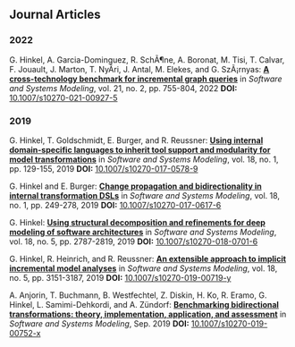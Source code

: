 Journal Articles
---

### 2022
G. Hinkel, A. Garcia-Dominguez, R. SchÃ¶ne, A. Boronat, M. Tisi, T. Calvar, F. Jouault, J. Marton, T. NyÃ­ri, J. Antal, M. Elekes, and G. SzÃ¡rnyas: **[A cross-technology benchmark for incremental graph queries](https://doi.org/10.1007/s10270-021-00927-5)** in _Software and Systems Modeling_, vol. 21, no. 2, pp. 755-804, 2022
**DOI:** [10.1007/s10270-021-00927-5](https://dx.doi.org/10.1007/s10270-021-00927-5)  



### 2019
G. Hinkel, T. Goldschmidt, E. Burger, and R. Reussner: **[Using internal domain-specific languages to inherit tool support and
modularity for model transformations](http://sdqweb.ipd.kit.edu/publications/pdfs/hinkel2017b.pdf)** in _Software and Systems Modeling_, vol. 18, no. 1, pp. 129-155, 2019
**DOI:** [10.1007/s10270-017-0578-9](https://dx.doi.org/10.1007/s10270-017-0578-9)  


G. Hinkel and E. Burger: **[Change propagation and bidirectionality in internal transformation
DSLs](http://sdqweb.ipd.kit.edu/publications/pdfs/hinkel2017c.pdf)** in _Software and Systems Modeling_, vol. 18, no. 1, pp. 249-278, 2019
**DOI:** [10.1007/s10270-017-0617-6](https://dx.doi.org/10.1007/s10270-017-0617-6)  


G. Hinkel: **[Using structural decomposition and refinements for deep modeling of
software architectures](https://doi.org/10.1007/s10270-018-0701-6)** in _Software and Systems Modeling_, vol. 18, no. 5, pp. 2787-2819, 2019
**DOI:** [10.1007/s10270-018-0701-6](https://dx.doi.org/10.1007/s10270-018-0701-6)  


G. Hinkel, R. Heinrich, and R. Reussner: **[An extensible approach to implicit incremental model analyses](https://doi.org/10.1007/s10270-019-00719-y)** in _Software and Systems Modeling_, vol. 18, no. 5, pp. 3151-3187, 2019
**DOI:** [10.1007/s10270-019-00719-y](https://dx.doi.org/10.1007/s10270-019-00719-y)  


A. Anjorin, T. Buchmann, B. Westfechtel, Z. Diskin, H. Ko, R. Eramo, G. Hinkel, L. Samimi-Dehkordi, and A. Zündorf: **[Benchmarking bidirectional transformations: theory, implementation, application, and assessment](https://doi.org/10.1007/s10270-019-00752-x)** in _Software and Systems Modeling_, Sep. 2019
**DOI:** [10.1007/s10270-019-00752-x](https://dx.doi.org/10.1007/s10270-019-00752-x)  



